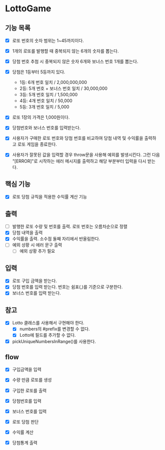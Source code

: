 # LottoGame

## 기능 목록

- [x] 로또 번호의 숫자 범위는 1~45까지이다.
- [x] 1개의 로또를 발행할 때 중복되지 않는 6개의 숫자를 뽑는다.
- [x] 당첨 번호 추첨 시 중복되지 않은 숫자 6개와 보너스 번호 1개를 뽑는다.
- [x] 당첨은 1등부터 5등까지 있다.

  - 1등: 6개 번호 일치 / 2,000,000,000
  - 2등: 5개 번호 + 보너스 번호 일치 / 30,000,000
  - 3등: 5개 번호 일치 / 1,500,000
  - 4등: 4개 번호 일치 / 50,000
  - 5등: 3개 번호 일치 / 5,000

- [x] 로또 1장의 가격은 1,000원이다.
- [x] 당첨번호와 보너스 번호를 입력받는다.
- [x] 사용자가 구매한 로또 번호와 당첨 번호를 비교하여 당첨 내역 및 수익률을 출력하고 로또 게임을 종료한다.
- [x] 사용자가 잘못된 값을 입력할 경우 throw문을 사용해 예외를 발생시킨다. 그런 다음 "[ERROR]"로 시작하는 에러 메시지를 출력하고 해당 부분부터 입력을 다시 받는다.

## 핵심 기능

- [x] 로또 당첨 규칙을 적용한 수익률 계산 기능

## 출력

- [ ] 발행한 로또 수량 및 번호를 출력. 로또 번호는 오름차순으로 정렬
- [x] 당첨 내역을 출력
- [x] 수익률을 출력. 소수점 둘째 자리에서 반올림한다.
- [ ] 예외 상황 시 에러 문구 출력
  - [ ] 예외 상황 추가 필요

## 입력

- [x] 로또 구입 금액을 받는다.
- [x] 당첨 번호를 입력 받는다. 번호는 쉼표(,)를 기준으로 구분한다.
- [x] 보너스 번호를 입력 받는다.

## 참고

- [x] Lotto 클래스를 사용해서 구현해야 한다.
  - [x] numbers의 #prefix를 변경할 수 없다.
  - [x] Lotto에 필드를 추가할 수 없다.
- [x] pickUniqueNumbersInRange()를 사용한다.

## flow

- [x] 구입금액을 입력

- [x] 수량 만큼 로또를 생성

- [x] 구입한 로또를 출력

- [x] 당첨번호를 입력

- [x] 보너스 번호를 입력

- [x] 로또 당첨 판단
- [x] 수익률 계산

- [x] 당첨통계 출력

